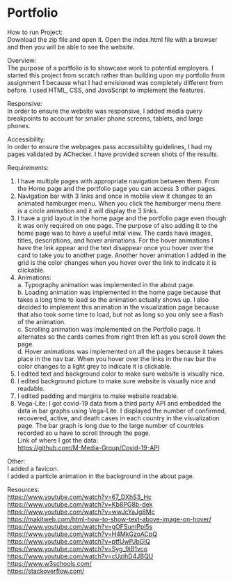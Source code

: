 # Portfolio
How to run Project:  
Download the zip file and open it. Open the index.html file with a browser and then you will be able to see the website.

Overview:  
The purpose of a portfolio is to showcase work to potential employers. I started this project from scratch rather than building upon my portfolio from assignment 1 because what I had envisioned was completely different from before. I used HTML, CSS, and JavaScript to implement the features.

Responsive:  
In order to ensure the website was responsive, I added media query breakpoints to account for smaller phone screens, tablets, and large phones.

Accessibility:  
In order to ensure the webpages pass accessibility guidelines, I had my pages validated by AChecker. I have provided screen shots of the results. 

Requirements:  
1.	I have multiple pages with appropriate navigation between them. From the Home page and the portfolio page you can access 3 other pages.
2.	Navigation bar with 3 links and once in mobile view it changes to an animated hamburger menu. When you click the hamburger menu there is a circle animation and it will display the 3 links.
3.	I have a grid layout in the home page and the portfolio page even though it was only required on one page. The purpose of also adding it to the home page was to have a useful inital view. The cards have images, titles, descriptions, and hover animations. For the hover animations I have the link appear and the text disappear once you hover over the card to take you to another page. Another hover animation I added in the grid is the color changes when you hover over the link to indicate it is clickable.
4.	Animations:  
a.	Typography animation was implemented in the about page.   
b.	Loading animation was implemented in the home page because that takes a long time to load so the animation actually shows up. I also decided to implement this animation in the visualization page because that also took some time to load, but not as long so you only see a flash of the animation.    
c.	Scrolling animation was implemented on the Portfolio page. It alternates so the cards comes from right then left as you scroll down the page.  
d.	Hover animations was implemented on all the pages because it takes place in the nav bar. When you hover over the links in the nav bar the color changes to a light grey to indicate it is clickable.  
5.	I edited text and background color to make sure website is visually nice.
6.	I edited background picture to make sure website is visually nice and readable.
7.	I edited padding and margins to make website readable. 
8.	Vega-Lite: I got covid-19 data from a third party API and embedded the data in bar graphs using Vega-Lite. I displayed the number of confirmed, recovered, active, and death cases in each country in the visualization page. The bar graph is long due to the large number of countries recorded so u have to scroll through the page.      
Link of where I got the data:    
https://github.com/M-Media-Group/Covid-19-API   

Other:  
I added a favicon.   
I added a particle animation in the background in the about page.    

Resources:   
https://www.youtube.com/watch?v=67_DXhS3_Hc  
https://www.youtube.com/watch?v=Kb8PG8b-dek  
https://www.youtube.com/watch?v=wwJcYaJg8Mc  
https://makitweb.com/html-how-to-show-text-above-image-on-hover/  
https://www.youtube.com/watch?v=gOFSumPpl5s   
https://www.youtube.com/watch?v=H4MkGzoACpQ    
https://www.youtube.com/watch?v=ptfUwPJbGlQ    
https://www.youtube.com/watch?v=Syg_9iB1vco      
https://www.youtube.com/watch?v=cUzihD4JBQU    
https://www.w3schools.com/     
https://stackoverflow.com/     
